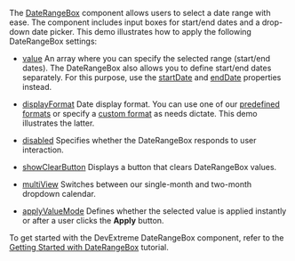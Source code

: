The [DateRangeBox](/Documentation/ApiReference/UI_Components/dxDateRangeBox/) component allows users to select a date range with ease. The component includes input boxes for start/end dates and a drop-down date picker. This demo illustrates how to apply the following DateRangeBox settings:

- [value](/Documentation/ApiReference/UI_Components/dxDateRangeBox/Configuration/#value)
An array where you can specify the selected range (start/end dates). The DateRangeBox also allows you to define start/end dates separately. For this purpose, use the [startDate](/Documentation/ApiReference/UI_Components/dxDateRangeBox/Configuration/#startDate) and [endDate](/Documentation/ApiReference/UI_Components/dxDateRangeBox/Configuration/#endDate) properties instead.

- [displayFormat](/Documentation/ApiReference/UI_Components/dxDateRangeBox/Configuration/#displayFormat)
Date display format. You can use one of our [predefined formats](/Documentation/ApiReference/Common/Object_Structures/format/#type) or specify a [custom format](/Documentation/Guide/Common/Value_Formatting/#Format_Widget_Values/Custom_Format_String) as needs dictate. This demo illustrates the latter.

- [disabled](/Documentation/ApiReference/UI_Components/dxDateRangeBox/Configuration/#disabled)
Specifies whether the DateRangeBox responds to user interaction.

- [showClearButton](/Documentation/ApiReference/UI_Components/dxDateBox/Configuration/#showClearButton)
Displays a button that clears DateRangeBox values.

- [multiView](/Documentation/ApiReference/UI_Components/dxDateBox/Configuration/#multiView)
Switches between our single-month and two-month dropdown calendar.

- [applyValueMode](/Documentation/ApiReference/UI_Components/dxDateBox/Configuration/#applyValueMode)
Defines whether the selected value is applied instantly or after a user clicks the **Apply** button.

To get started with the DevExtreme DateRangeBox component, refer to the [Getting Started with DateRangeBox](/Documentation/Guide/UI_Components/DateRangeBox/Getting_Started_with_DateRangeBox/) tutorial.

